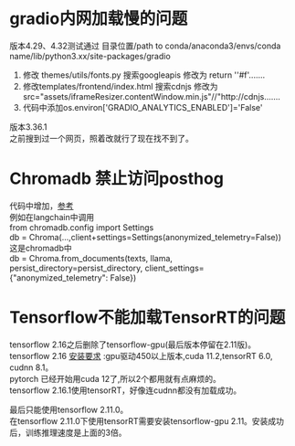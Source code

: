 # gradio内网加载慢的问题

版本4.29、4.32测试通过
目录位置/path to conda/anaconda3/envs/conda name/lib/python3.xx/site-packages/gradio

1. 修改 themes/utils/fonts.py
   搜索googleapis
   修改为 return ''#f'.......
2. 修改templates/frontend/index.html
   搜索cdnjs
   修改为src="assets/iframeResizer.contentWindow.min.js"//"http://cdnjs.......
3. 代码中添加os.environ['GRADIO_ANALYTICS_ENABLED']='False'

版本3.36.1  
之前搜到过一个网页，照着改就行了现在找不到了。  

# Chromadb 禁止访问posthog

代码中增加，[参考](https://github.com/zylon-ai/private-gpt/issues/34#issuecomment-1543930590)   
例如在langchain中调用  
from chromadb.config import Settings  
db = Chroma(...,client+settings=Settings(anonymized_telemetry=False))  
这是chromadb中  
db = Chroma.from_documents(texts, llama, persist_directory=persist_directory, client_settings={"anonymized_telemetry": False})  

# Tensorflow不能加载TensorRT的问题

tensorflow 2.16之后删除了tensorflow-gpu(最后版本停留在2.11版)。  
tensorflow 2.16 [安装要求](https://tensorflow.google.cn/install/gpu?hl=zh-cn) :gpu驱动450以上版本,cuda 11.2,tensorRT 6.0, cudnn 8.1。  
pytorch 已经开始用cuda 12了,所以2个都用就有点麻烦的。  
tensorflow 2.16.1使用tensorRT，好像连cudnn都没有加载成功。  

最后只能使用tensorflow 2.11.0。  
在tensorflow 2.11.0下使用tensorRT需要安装tensorflow-gpu 2.11。安装成功后，训练推理速度是上面的3倍。  